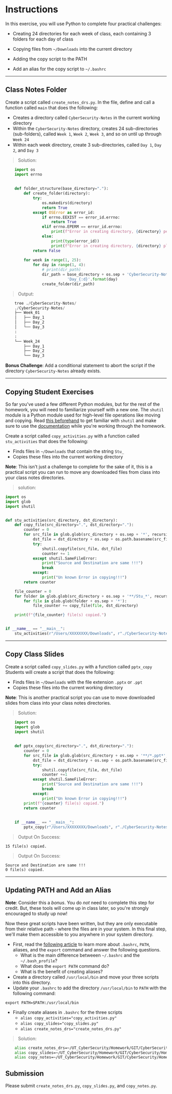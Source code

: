 # Instructions

In this exercise, you will use Python to complete four practical challenges:
* Creating 24 directories for each week of class, each containing 3 folders for each day of class

* Copying files from `~/Downloads` into the current directory
* Adding the copy script to the PATH
* Add an alias for the copy script to `~/.bashrc`

---

## Class Notes Folder

Create a script called `create_notes_drs.py`. In the file, define and call a function called `main` that does the following:

* Creates a directory called `CyberSecurity-Notes` in the current working directory
* Within the `CyberSecurity-Notes` directory, creates 24 sub-directories (sub-folders), called `Week 1`, `Week 2`, `Week 3`, and so on until up through `Week 24`
* Within each week directory, create 3 sub-directories, called `Day 1`, `Day 2`, and `Day 3`

> Solution:
```python
    import os
    import errno
    
    
    def folder_structure(base_directory="."):
        def create_folder(directory):
            try:
                os.makedirs(directory)
                return True
            except OSError as error_id:
                if errno.EEXIST == error_id.errno:
                    return True
                elif errno.EPERM == error_id.errno:
                    print(f"Error in creating directory, {directory} permission denied !!! ")
                else:
                    print(type(error_id))
                    print(f"Error in creating directory, {directory} please verify !!! ")
            return False
    
        for week in range(1, 25):
            for day in range(1, 4):
                # print(dir_path)
                dir_path = base_directory + os.sep + 'CyberSecurity-Notes' + os.sep + 'Week_{:02d}'.format(week) + os.sep + \
                           'Day_{:d}'.format(day)
                create_folder(dir_path)

```
> Output:
```python
    tree ./CyberSecurity-Notes/
    ./CyberSecurity-Notes/
    ├── Week_01
    │   ├── Day_1
    │   ├── Day_2
    │   └── Day_3
    :
    :
    └── Week_24
        ├── Day_1
        ├── Day_2
        └── Day_3
```

**Bonus Challenge**: Add a conditional statement to abort the script if the directory `CyberSecurity-Notes` already exists.

---

## Copying Student Exercises

So far you've used a few different Python modules, but for the rest of the homework, you will need to familiarize yourself with a new one. The `shutil` module is a Python module used for high-level file operations like moving and copying. Read [this beforehand](https://www.journaldev.com/20536/python-shutil-module) to get familiar with `shutil` and make sure to use the [documentation](https://docs.python.org/3.5/library/shutil.html#module-shutil) while you're working through the homework. 

Create a script called `copy_activities.py` with a function called `stu_activities` that does the following:

* Finds files in `~/Downloads` that contain the string `Stu_`
* Copies these files into the current working directory

**Note**: This isn't just a challenge to complete for the sake of it, this is a practical script you can run to move any downloaded files from class into your class notes directories.
> solution:
```python
import os
import glob
import shutil


def stu_activities(src_directory, dst_directory):
    def copy_file(src_directory=".", dst_directory="."):
        counter = 0
        for src_file in glob.glob(src_directory + os.sep + '*', recursive=True):
            dst_file = dst_directory + os.sep + os.path.basename(src_file)
            try:
                shutil.copyfile(src_file, dst_file)
                counter += 1
            except shutil.SameFileError:
                print("Source and Destination are same !!!")
                break
            except:
                print("Un known Error in copying!!!")
        return counter

    file_counter = 0
    for folder in glob.glob(src_directory + os.sep + '**/Stu_*', recursive=True):
        for file in glob.glob(folder + os.sep + '*'):
            file_counter += copy_file(file, dst_directory)

    print(f"{file_counter} file(s) copied.")


if __name__ == "__main__":
    stu_activities(r"/Users/XXXXXXXX/Downloads", r"./CyberSecurity-Notes")
```
---

## Copy Class Slides

Create a script called `copy_slides.py` with a function called `pptx_copy`
Students will create a script that does the following:

* Finds files in `~/Downloads` with the file extension `.pptx` or `.ppt`
* Copies these files into the current working directory

**Note**: This is another practical script you can use to move downloaded slides from class into your class notes directories.

> Solution:

```python
    import os
    import glob
    import shutil
    
    
    def pptx_copy(src_directory=".", dst_directory="."):
        counter = 0
        for src_file in glob.glob(src_directory + os.sep + '**/*.ppt*', recursive=True):
            dst_file = dst_directory + os.sep + os.path.basename(src_file)
            try:
                shutil.copyfile(src_file, dst_file)
                counter +=1
            except shutil.SameFileError:
                print("Source and Destination are same !!!")
                break
            except:
                print("Un known Error in copying!!!")
        print(f"{counter} file(s) copied.")
        return counter
    
    
    if __name__ == "__main__":
        pptx_copy(r"/Users/XXXXXXXX/Downloads", r"./CyberSecurity-Notes")
```

> Output On Success:
```
15 file(s) copied.
```

> Output On Success:
```
Source and Destination are same !!!
0 file(s) copied.
```
---

## Updating PATH and Add an Alias

**Note**: Consider this a _bonus_. You do _not_ need to complete this step for credit. But, these tools will come up in class later, so you're strongly encouraged to study up now!

Now these great scripts have been written, but they are only executable from their relative path - where the files are in your system. In this final step, we'll make them accessible to you anywhere in your system directory.

* First, read the [following article](http://linuxcommand.org/lc3_wss0020.php) to learn more about `.bashrc`, `PATH`, aliases, and the `export` command and answer the following questions.
    * What is the main difference betweeen `~/.bashrc` and the `~/.bash_profile`?
    * What does the `export PATH` command do?
    * What is the benefit of creating aliases?
* Create a directory called `/usr/local/bin` and move your three scripts into this directory.
* Update your `.bashrc` to add the directory `/usr/local/bin` to `PATH` with the following command:

```
export PATH=$PATH:/usr/local/bin
```

* Finally create aliases in `.bashrc` for the three scripts
    * `alias copy_activities="copy_activities.py"`
    * `alias copy_slides="copy_slides.py"`
    * `alias create_notes_drs="create_notes_drs.py"`
> Solution:
```bash
    alias create_notes_drs=~/UT_CyberSecurity/Homework/GIT/CyberSecurity/Homework_04/create_notes_drs.py
    alias copy_slides=~/UT_CyberSecurity/Homework/GIT/CyberSecurity/Homework_04/copy_slides.py
    alias copy_notes=~/UT_CyberSecurity/Homework/GIT/CyberSecurity/Homework_04/copy_notes.py
```
## Submission
Please submit `create_notes_drs.py`, `copy_slides.py`, and `copy_notes.py`.
